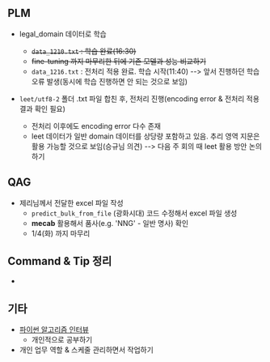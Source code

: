 ## PLM

- legal_domain 데이터로 학습 
  - ~~`data_1210.txt` : 학습 완료(16:30)~~
  - ~~fine-tuning 까지 마무리한 뒤에 기존 모델과 성능 비교하기~~
  - `data_1216.txt` : 전처리 적용 완료. 학습 시작(11:40) --> 앞서 진행하던 학습 오류 발생(동시에 학습 진행하면 안 되는 것으로 보임)

- `leet/utf8-2` 폴더 .txt 파일 합친 후, 전처리 진행(encoding error & 전처리 적용 결과 확인 필요)
  - 전처리 이후에도 encoding error 다수 존재
  - leet 데이터가 일반 domain 데이터를 상당량 포함하고 있음. 추리 영역 지문은 활용 가능할 것으로 보임(승규님 의견) --> 다음 주 회의 때 leet 활용 방안 논의하기




## QAG

- 제리님께서 전달한 excel 파일 작성
  - `predict_bulk_from_file` (광화시대) 코드 수정해서 excel 파일 생성
  - **mecab** 활용해서 품사(e.g. 'NNG' - 일반 명사) 확인
  - 1/4(화) 까지 마무리 




## Command & Tip 정리

- 




## 기타

- [파이썬 알고리즘 인터뷰](https://github.com/onlybooks/algorithm-interview)
  - 개인적으로 공부하기
- 개인 업무 역할 & 스케줄 관리하면서 작업하기
